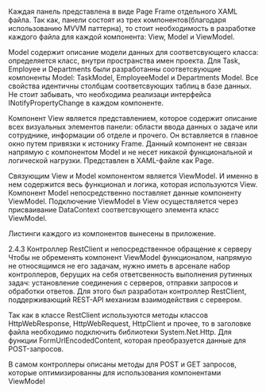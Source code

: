  Каждая панель представлена в виде Page Frame отдельного XAML файла. Так как, панели состоят из трех компонентов(благодаря использованию MVVM паттерна), то стоит необходимость в разработке каждого файла для каждой компонента: View, Model и ViewModel.
 
 Model содержит описание модели данных для соответсвующего класса: определяется класс, внутри пространства имен проекта. Для Task, Employee и Departments были разработанны соответсвующие компоненты Model: TaskModel, EmployeeModel и Departments Model. Все свойства идентичны столбцам соответсвующих таблиц в базе данных. Не стоит забывать, что необходима реализаци интерфейса INotifyPropertyChange в каждом компоненте.
 
 Компонент View является представлением, которое содержит описание всех визуальных элементов панели: области ввода данных о задаче или сотруднике, информации об отделе и прочего. Он вставляется в главное окно путем привязки к истонику Frame. Данный компонент не связан напрямую с компонентом Model и не несет никакой функциональной и логической нагрузки. Представлен в XAML-файле как Page.
 
 Связующим View и Model компонентом является ViewModel. И именно в нем содержится весь функционал и логика, которая используются View. Компонент Model непосредственно поставляет данные компоненту ViewModel. Подключение ViewModel в View осуществляется через присваивание DataContext соответсвующего элемента класс ViewModel.
 
 Листинги каждого из компонентов вынесены в приложение.
 
 2.4.3 Контроллер RestClient и непосредственное обращение к серверу
 Чтобы не обременять компонент ViewModel функционалом, напрямую не относящимся не его задачам, нужно иметь в арсенале набор контроллеров, берущих на себя ответсвенность выполнения рутинных задач: установление соединения с серверов, отправки запросов и обработки ответов. Для этого был разработан контроллер RestClient, поддерживающий REST-API механизм взаимодействия с сервером.
 
 Так как в классе RestClient используются методы классов HttpWebResponse, HttpWebRequest, HttpClient и прочее, то в заголовке файла необходимо подключить библиотеки System.Net.Http. Для функции FormUrlEncodedContent, которая преобразуется данные для POST-запросов. 
 
 В самом контроллеры описаны методы для POST и GET запросов, которые оптимизированны для использования компонентами ViewModel